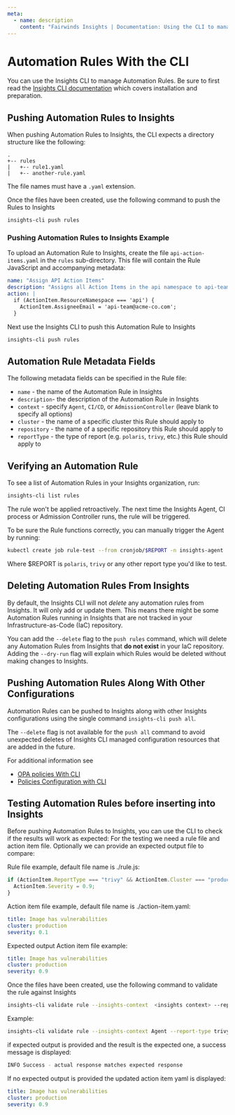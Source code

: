 ```yaml
---
meta:
  - name: description
    content: "Fairwinds Insights | Documentation: Using the CLI to manage Automation Rules in Insights"
---
```

# Automation Rules With the CLI

You can use the Insights CLI to manage Automation Rules.
Be sure to first read the [Insights CLI documentation](/configure/cli/cli) which covers installation and preparation.

## Pushing Automation Rules to Insights
When pushing Automation Rules to Insights, the CLI expects a directory structure like the following:

```
.
+-- rules
|   +-- rule1.yaml
|   +-- another-rule.yaml
```

The file names must have a `.yaml` extension.

Once the files have been created, use the following command to push the Rules to Insights
```
insights-cli push rules
```

### Pushing Automation Rules to Insights Example
To upload an Automation Rule to Insights, create the file `api-action-items.yaml` in the `rules` sub-directory. This file will contain the
Rule JavaScript and accompanying metadata:

```yaml
name: "Assign API Action Items"
description: "Assigns all Action Items in the api namespace to api-team@acme-co.com"
action: |
  if (ActionItem.ResourceNamespace === 'api') {
    ActionItem.AssigneeEmail = 'api-team@acme-co.com';
  }
```

Next use the Insights CLI to push this Automation Rule to Insights

```bash
insights-cli push rules
```

## Automation Rule Metadata Fields
The following metadata fields can be specified in the Rule file:

* `name` - the name of the Automation Rule in Insights
* `description`- the description of the Automation Rule in Insights
* `context` - specify `Agent`, `CI/CD`, or `AdmissionController` (leave blank to specify all options)
* `cluster` - the name of a specific cluster this Rule should apply to
* `repository` - the name of a specific repository this Rule should apply to
* `reportType` - the type of report (e.g. `polaris`, `trivy`, etc.) this Rule should apply to

## Verifying an Automation Rule
To see a list of Automation Rules in your Insights organization, run:

```bash
insights-cli list rules
```

The rule won't be applied retroactively. The next time the Insights Agent, CI process or Admission Controller runs, the rule will be triggered.

To be sure the Rule functions correctly, you can manually trigger the Agent by running:

```bash
kubectl create job rule-test --from cronjob/$REPORT -n insights-agent 
```

Where $REPORT is `polaris`, `trivy` or any other report type you'd like to test.

## Deleting Automation Rules From Insights
By default, the Insights CLI will not _delete_ any automation rules from Insights. It will
only add or update them.
This means there might be some Automation Rules running in Insights that are not
tracked in your Infrastructure-as-Code (IaC) repository.

You can add the `--delete` flag to the `push rules` command, which
will delete any Automation Rules from Insights that **do not exist** in your IaC repository. Adding the `--dry-run` flag will explain which Rules would be deleted without making changes to Insights.

## Pushing Automation Rules Along With Other Configurations
Automation Rules can be pushed to Insights along with other Insights configurations using the single command `insights-cli push all`.

The `--delete` flag is not available for the `push all` command to avoid unexpected deletes of Insights CLI managed configuration resources that are added in the future.

For additional information see
* [OPA policies With CLI](/configure/cli/opa)
* [Policies Configuration with CLI](/configure/cli/settings)

## Testing Automation Rules before inserting into Insights
Before pushing Automation Rules to Insights, you can use the CLI to check if the results will work as expected:
For the testing we need a rule file and action item file. Optionally we can provide an expected output file to compare:

Rule file example, default file name is ./rule.js:
```js
if (ActionItem.ReportType === "trivy" && ActionItem.Cluster === "production") {
  ActionItem.Severity = 0.9;
}
```

Action item file example, default file name is ./action-item.yaml:
```yaml
title: Image has vulnerabilities
cluster: production
severity: 0.1
```

Expected output Action item file example:
```yaml
title: Image has vulnerabilities
cluster: production
severity: 0.9
```

Once the files have been created, use the following command to validate the rule against Insights

```bash
insights-cli validate rule --insights-context  <insights context> --report-type <report type> {--automation-rule-file <rule file> --action-item-file <action item file>} [--expected-action-item <expected output file>]
```
Example:
```bash
insights-cli validate rule --insights-context Agent --report-type trivy --automation-rule-file ./rule.js --action-item-file ./action-items.yaml --expected-action-item ./expected-output.yaml
```

if expected output is provided and the result is the expected one, a success message is displayed:
```bash
INFO Success - actual response matches expected response 
```

If no expected output is provided the updated action item yaml is displayed:
```yaml
title: Image has vulnerabilities
cluster: production
severity: 0.9
```